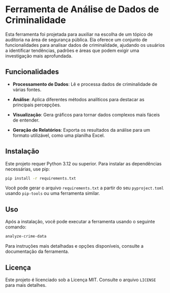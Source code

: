 # Ferramenta de Análise de Dados de Criminalidade

Esta ferramenta foi projetada para auxiliar na escolha de um tópico de auditoria na área de segurança pública. Ela oferece um conjunto de funcionalidades para analisar dados de criminalidade, ajudando os usuários a identificar tendências, padrões e áreas que podem exigir uma investigação mais aprofundada.

## Funcionalidades

-   **Processamento de Dados**: Lê e processa dados de criminalidade de várias fontes.

-   **Análise**: Aplica diferentes métodos analíticos para destacar as principais percepções.

-   **Visualização**: Gera gráficos para tornar dados complexos mais fáceis de entender.

-   **Geração de Relatórios**: Exporta os resultados da análise para um formato utilizável, como uma planilha Excel.

## Instalação

Este projeto requer Python 3.12 ou superior. Para instalar as dependências necessárias, use pip:

```bash
pip install -r requirements.txt
```

Você pode gerar o arquivo `requirements.txt` a partir do seu `pyproject.toml` usando `pip-tools` ou uma ferramenta similar.

## Uso

Após a instalação, você pode executar a ferramenta usando o seguinte comando:

```bash
analyze-crime-data
```

Para instruções mais detalhadas e opções disponíveis, consulte a documentação da ferramenta.

## Licença

Este projeto é licenciado sob a Licença MIT. Consulte o arquivo `LICENSE` para mais detalhes.
